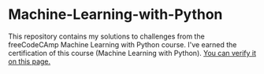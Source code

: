 # Machine-Learning-with-Python

This repository contains my solutions to challenges from the freeCodeCAmp Machine Learning with Python course.
I've earned the certification of this course (Machine Learning with Python). [You can verify it on this page.](https://www.freecodecamp.org/certification/vanastasia/machine-learning-with-python-v7)

